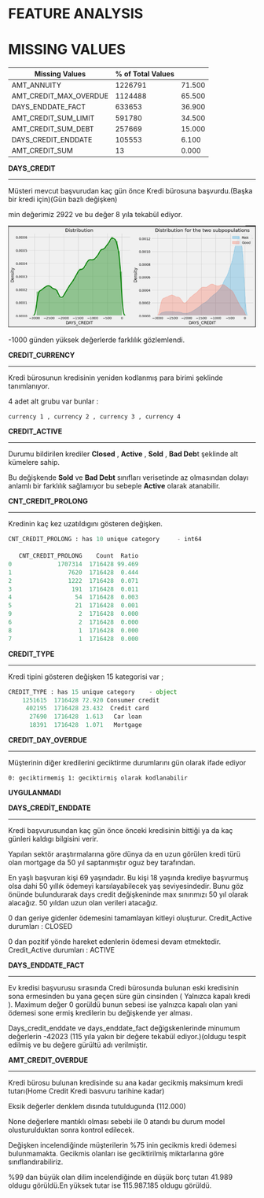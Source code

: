 # FEATURE ANALYSIS



# **MISSING VALUES**

| Missing Values         | % of Total Values |        |
| ---------------------- | ----------------- | ------ |
| AMT_ANNUITY            | 1226791           | 71.500 |
| AMT_CREDIT_MAX_OVERDUE | 1124488           | 65.500 |
| DAYS_ENDDATE_FACT      | 633653            | 36.900 |
| AMT_CREDIT_SUM_LIMIT   | 591780            | 34.500 |
| AMT_CREDIT_SUM_DEBT    | 257669            | 15.000 |
| DAYS_CREDIT_ENDDATE    | 105553            | 6.100  |
| AMT_CREDIT_SUM         | 13                | 0.000  |



**DAYS_CREDIT**

------

Müsteri mevcut başvurudan kaç gün önce Kredi bürosuna başvurdu.(Başka bir kredi için)(Gün bazlı değişken)

min değerimiz 2922 ve bu değer 8 yıla tekabül ediyor.

![](./images/days_credit.png)

-1000 günden yüksek değerlerde farklılık gözlemlendi.

**CREDIT_CURRENCY**

------

Kredi bürosunun kredisinin yeniden kodlanmış para birimi şeklinde tanımlanıyor.

4 adet alt grubu var bunlar : 

```
currency 1 , currency 2 , currency 3 , currency 4  
```

**CREDIT_ACTIVE**

------

Durumu bildirilen krediler  **Closed** , **Active** , **Sold** , **Bad Deb**t şeklinde alt kümelere sahip.

Bu değişkende **Sold** ve **Bad Debt**  sınıfları verisetinde az olmasından dolayı anlamlı bir farklılık sağlamıyor bu sebeple **Active** olarak atanabilir.



**CNT_CREDIT_PROLONG**

---

Kredinin kaç kez uzatıldıgını gösteren değişken. 

```python
CNT_CREDIT_PROLONG : has 10 unique category 	- int64

   CNT_CREDIT_PROLONG    Count  Ratio
0             1707314  1716428 99.469
1                7620  1716428  0.444
2                1222  1716428  0.071
3                 191  1716428  0.011
4                  54  1716428  0.003
5                  21  1716428  0.001
9                   2  1716428  0.000
6                   2  1716428  0.000
8                   1  1716428  0.000
7                   1  1716428  0.000
```



**CREDIT_TYPE**

------

Kredi tipini gösteren değişken 15 kategorisi var ;

```python
CREDIT_TYPE : has 15 unique category    - object                                              CREDIT_TYPE    Count Ratio  
    1251615  1716428 72.920 Consumer credit                         
     402195  1716428 23.432  Credit card                                  
      27690  1716428  1.613   Car loan
      18391  1716428  1.071   Mortgage                                  
```



**CREDIT_DAY_OVERDUE**

------

Müşterinin diğer kredilerini geciktirme durumlarını gün olarak ifade ediyor

```
0: geciktirmemiş 1: geciktirmiş olarak kodlanabilir
```

**UYGULANMADI**



**DAYS_CREDİT_ENDDATE**

------

Kredi başvurusundan kaç gün önce önceki kredisinin bittiği ya da kaç günleri kaldıgı bilgisini verir.

Yapılan sektör araştırmalarına göre dünya da en uzun görülen kredi türü olan mortgage da 50 yıl saptanmıştır oguz bey tarafından.

En yaşlı başvuran kişi 69 yaşındadır. Bu kişi 18 yaşında krediye başvurmuş olsa dahi 50 yıllık ödemeyi karsılayabilecek yaş seviyesindedir. Bunu göz önünde bulundurarak days credit değişkeninde max sınırımızı 50 yıl olarak alacağız. 50 yıldan uzun olan verileri atacağız.

0 dan geriye gidenler  ödemesini tamamlayan kitleyi oluşturur. Credit_Active durumları : CLOSED

0 dan pozitif yönde hareket edenlerin ödemesi devam etmektedir. Credit_Active durumları : ACTIVE



**DAYS_ENDDATE_FACT**

------

Ev kredisi başvurusu sırasında Credi bürosunda bulunan eski kredisinin sona ermesinden bu yana geçen süre gün cinsinden ( Yalnızca kapalı kredi ). Maximum değer 0 gorüldü bunun sebesi ise yalnızca kapalı olan yani ödemesi sone ermiş kredilerin bu değişkende yer alması.

Days_credit_enddate ve days_enddate_fact değigskenlerinde minumum değerlerin -42023  (115 yıla yakın bir değere tekabül ediyor.)(oldugu tespit edilmiş ve bu değere gürültü adı verilmiştir.



**AMT_CREDIT_OVERDUE**

------

Kredi bürosu  bulunan kredisinde su ana kadar gecikmiş maksimum kredi tutarı(Home Credit Kredi basvuru tarihine kadar)

Eksik değerler denklem dısında tutuldugunda (112.000)

None değerlere mantıklı olması sebebi ile 0 atandı bu durum model olusturulduktan sonra kontrol edilecek.

Değişken incelendiğinde  müşterilerin %75 inin gecikmis kredi ödemesi bulunmamakta. Gecikmis olanları ise geciktirilmiş miktarlarına göre sınıflandırabiliriz.

%99 dan büyük olan dilim incelendiğinde en düşük borç tutarı 41.989 oldugu görüldü.En yüksek tutar ise 115.987.185 oldugu görüldü.

